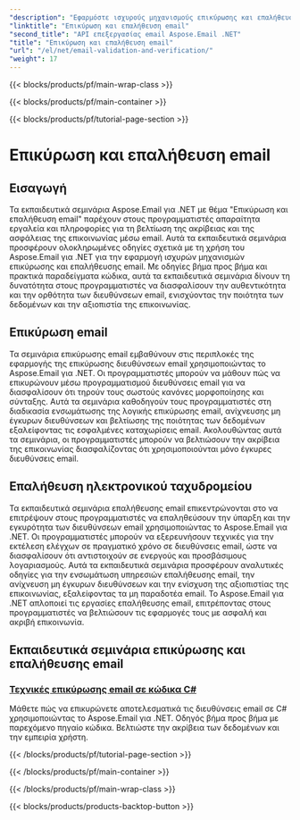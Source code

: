```yaml
---
"description": "Εφαρμόστε ισχυρούς μηχανισμούς επικύρωσης και επαλήθευσης email χρησιμοποιώντας τα εκπαιδευτικά σεμινάρια Aspose.Email για .NET. Βελτιώστε την ακρίβεια και την ασφάλεια της επικοινωνίας."
"linktitle": "Επικύρωση και επαλήθευση email"
"second_title": "API επεξεργασίας email Aspose.Email .NET"
"title": "Επικύρωση και επαλήθευση email"
"url": "/el/net/email-validation-and-verification/"
"weight": 17
---
```


{{< blocks/products/pf/main-wrap-class >}}

{{< blocks/products/pf/main-container >}}

{{< blocks/products/pf/tutorial-page-section >}}

# Επικύρωση και επαλήθευση email


## Εισαγωγή

Τα εκπαιδευτικά σεμινάρια Aspose.Email για .NET με θέμα "Επικύρωση και επαλήθευση email" παρέχουν στους προγραμματιστές απαραίτητα εργαλεία και πληροφορίες για τη βελτίωση της ακρίβειας και της ασφάλειας της επικοινωνίας μέσω email. Αυτά τα εκπαιδευτικά σεμινάρια προσφέρουν ολοκληρωμένες οδηγίες σχετικά με τη χρήση του Aspose.Email για .NET για την εφαρμογή ισχυρών μηχανισμών επικύρωσης και επαλήθευσης email. Με οδηγίες βήμα προς βήμα και πρακτικά παραδείγματα κώδικα, αυτά τα εκπαιδευτικά σεμινάρια δίνουν τη δυνατότητα στους προγραμματιστές να διασφαλίσουν την αυθεντικότητα και την ορθότητα των διευθύνσεων email, ενισχύοντας την ποιότητα των δεδομένων και την αξιοπιστία της επικοινωνίας.

## Επικύρωση email

Τα σεμινάρια επικύρωσης email εμβαθύνουν στις περιπλοκές της εφαρμογής της επικύρωσης διευθύνσεων email χρησιμοποιώντας το Aspose.Email για .NET. Οι προγραμματιστές μπορούν να μάθουν πώς να επικυρώνουν μέσω προγραμματισμού διευθύνσεις email για να διασφαλίσουν ότι τηρούν τους σωστούς κανόνες μορφοποίησης και σύνταξης. Αυτά τα σεμινάρια καθοδηγούν τους προγραμματιστές στη διαδικασία ενσωμάτωσης της λογικής επικύρωσης email, ανίχνευσης μη έγκυρων διευθύνσεων και βελτίωσης της ποιότητας των δεδομένων εξαλείφοντας τις εσφαλμένες καταχωρίσεις email. Ακολουθώντας αυτά τα σεμινάρια, οι προγραμματιστές μπορούν να βελτιώσουν την ακρίβεια της επικοινωνίας διασφαλίζοντας ότι χρησιμοποιούνται μόνο έγκυρες διευθύνσεις email.

## Επαλήθευση ηλεκτρονικού ταχυδρομείου

Τα εκπαιδευτικά σεμινάρια επαλήθευσης email επικεντρώνονται στο να επιτρέψουν στους προγραμματιστές να επαληθεύσουν την ύπαρξη και την εγκυρότητα των διευθύνσεων email χρησιμοποιώντας το Aspose.Email για .NET. Οι προγραμματιστές μπορούν να εξερευνήσουν τεχνικές για την εκτέλεση ελέγχων σε πραγματικό χρόνο σε διευθύνσεις email, ώστε να διασφαλίσουν ότι αντιστοιχούν σε ενεργούς και προσβάσιμους λογαριασμούς. Αυτά τα εκπαιδευτικά σεμινάρια προσφέρουν αναλυτικές οδηγίες για την ενσωμάτωση υπηρεσιών επαλήθευσης email, την ανίχνευση μη έγκυρων διευθύνσεων και την ενίσχυση της αξιοπιστίας της επικοινωνίας, εξαλείφοντας τα μη παραδοτέα email. Το Aspose.Email για .NET απλοποιεί τις εργασίες επαλήθευσης email, επιτρέποντας στους προγραμματιστές να βελτιώσουν τις εφαρμογές τους με ασφαλή και ακριβή επικοινωνία.

## Εκπαιδευτικά σεμινάρια επικύρωσης και επαλήθευσης email
### [Τεχνικές επικύρωσης email σε κώδικα C#](./email-validation-techniques-in-csharp-code/)
Μάθετε πώς να επικυρώνετε αποτελεσματικά τις διευθύνσεις email σε C# χρησιμοποιώντας το Aspose.Email για .NET. Οδηγός βήμα προς βήμα με παρεχόμενο πηγαίο κώδικα. Βελτιώστε την ακρίβεια των δεδομένων και την εμπειρία χρήστη.

{{< /blocks/products/pf/tutorial-page-section >}}

{{< /blocks/products/pf/main-container >}}

{{< /blocks/products/pf/main-wrap-class >}}

{{< blocks/products/products-backtop-button >}}
